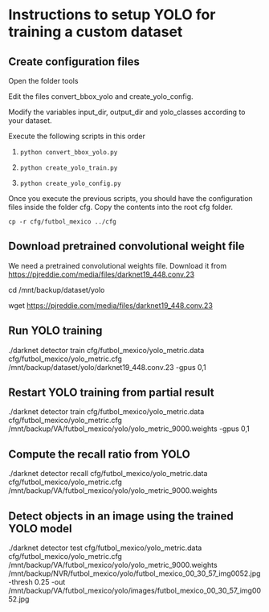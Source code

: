 # Instructions to setup YOLO for training a custom dataset

## Create configuration files

Open the folder tools

Edit the files convert_bbox_yolo and create_yolo_config.

Modify the variables input_dir, output_dir and yolo_classes according to your dataset.

Execute the following scripts in this order

1. `python convert_bbox_yolo.py`

2. `python create_yolo_train.py`

3. `python create_yolo_config.py`

Once you execute the previous scripts, you should have the configuration files inside the folder cfg. Copy the contents into the root cfg folder.

`cp -r cfg/futbol_mexico ../cfg`

## Download pretrained convolutional weight file

We need a pretrained convolutional weights file. Download it from https://pjreddie.com/media/files/darknet19_448.conv.23

cd /mnt/backup/dataset/yolo

wget https://pjreddie.com/media/files/darknet19_448.conv.23

## Run YOLO training

./darknet detector train cfg/futbol_mexico/yolo_metric.data cfg/futbol_mexico/yolo_metric.cfg /mnt/backup/dataset/yolo/darknet19_448.conv.23 -gpus 0,1

## Restart YOLO training from partial result

./darknet detector train cfg/futbol_mexico/yolo_metric.data cfg/futbol_mexico/yolo_metric.cfg /mnt/backup/VA/futbol_mexico/yolo/yolo_metric_9000.weights -gpus 0,1

## Compute the recall ratio from YOLO

./darknet detector recall cfg/futbol_mexico/yolo_metric.data cfg/futbol_mexico/yolo_metric.cfg /mnt/backup/VA/futbol_mexico/yolo/yolo_metric_9000.weights

## Detect objects in an image using the trained YOLO model

./darknet detector test cfg/futbol_mexico/yolo_metric.data cfg/futbol_mexico/yolo_metric.cfg /mnt/backup/VA/futbol_mexico/yolo/yolo_metric_9000.weights /mnt/backup/NVR/futbol_mexico/yolo/futbol_mexico_00_30_57_img0052.jpg -thresh 0.25 -out /mnt/backup/VA/futbol_mexico/yolo/images/futbol_mexico_00_30_57_img0052.jpg

